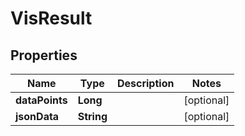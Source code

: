 # VisResult

## Properties
Name | Type | Description | Notes
------------ | ------------- | ------------- | -------------
**dataPoints** | **Long** |  |  [optional]
**jsonData** | **String** |  |  [optional]
